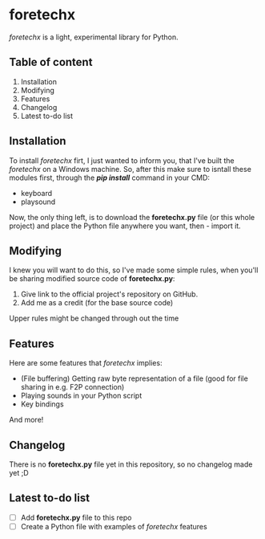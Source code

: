 # foretechx
*foretechx* is a light, experimental library for Python.

## Table of content
1. Installation
2. Modifying
3. Features
4. Changelog
5. Latest to-do list

## Installation
To install *foretechx* firt, I just wanted to inform you, that I've built the *foretechx* on a Windows machine.
So, after this make sure to isntall these modules first, through the ***pip install*** command in your CMD:
- keyboard
- playsound

Now, the only thing left, is to download the **foretechx.py** file (or this whole project) and place the Python file anywhere you want, then - import it.

## Modifying
I knew you will want to do this, so I've made some simple rules, when you'll be sharing modified source code of **foretechx.py**:
1. Give link to the official project's repository on GitHub.
2. Add me as a credit (for the base source code)

Upper rules might be changed through out the time

## Features
Here are some features that *foretechx* implies:
- (File buffering) Getting raw byte representation of a file (good for file sharing in e.g. F2P connection)
- Playing sounds in your Python script
- Key bindings

And more!

## Changelog
There is no **foretechx.py** file yet in this repository, so no changelog made yet ;D

## Latest to-do list
- [ ] Add **foretechx.py** file to this repo
- [ ] Create a Python file with examples of *foretechx* features
